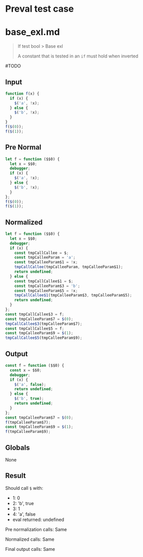 # Preval test case

# base_exl.md

> If test bool > Base exl
>
> A constant that is tested in an `if` must hold when inverted

#TODO

## Input

`````js filename=intro
function f(x) {
  if (x) {
    $('a', !x);
  } else {
    $('b', !x);
  }
}
f($(0));
f($(1));
`````

## Pre Normal

`````js filename=intro
let f = function ($$0) {
  let x = $$0;
  debugger;
  if (x) {
    $('a', !x);
  } else {
    $('b', !x);
  }
};
f($(0));
f($(1));
`````

## Normalized

`````js filename=intro
let f = function ($$0) {
  let x = $$0;
  debugger;
  if (x) {
    const tmpCallCallee = $;
    const tmpCalleeParam = 'a';
    const tmpCalleeParam$1 = !x;
    tmpCallCallee(tmpCalleeParam, tmpCalleeParam$1);
    return undefined;
  } else {
    const tmpCallCallee$1 = $;
    const tmpCalleeParam$3 = 'b';
    const tmpCalleeParam$5 = !x;
    tmpCallCallee$1(tmpCalleeParam$3, tmpCalleeParam$5);
    return undefined;
  }
};
const tmpCallCallee$3 = f;
const tmpCalleeParam$7 = $(0);
tmpCallCallee$3(tmpCalleeParam$7);
const tmpCallCallee$5 = f;
const tmpCalleeParam$9 = $(1);
tmpCallCallee$5(tmpCalleeParam$9);
`````

## Output

`````js filename=intro
const f = function ($$0) {
  const x = $$0;
  debugger;
  if (x) {
    $('a', false);
    return undefined;
  } else {
    $('b', true);
    return undefined;
  }
};
const tmpCalleeParam$7 = $(0);
f(tmpCalleeParam$7);
const tmpCalleeParam$9 = $(1);
f(tmpCalleeParam$9);
`````

## Globals

None

## Result

Should call `$` with:
 - 1: 0
 - 2: 'b', true
 - 3: 1
 - 4: 'a', false
 - eval returned: undefined

Pre normalization calls: Same

Normalized calls: Same

Final output calls: Same
